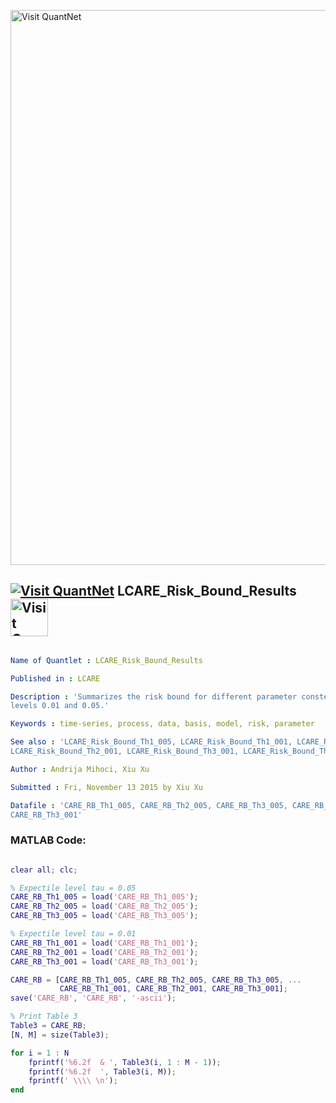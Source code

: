 
[<img src="https://github.com/QuantLet/Styleguide-and-FAQ/blob/master/pictures/banner.png" width="888" alt="Visit QuantNet">](http://quantlet.de/)

## [<img src="https://github.com/QuantLet/Styleguide-and-FAQ/blob/master/pictures/qloqo.png" alt="Visit QuantNet">](http://quantlet.de/) **LCARE_Risk_Bound_Results** [<img src="https://github.com/QuantLet/Styleguide-and-FAQ/blob/master/pictures/QN2.png" width="60" alt="Visit QuantNet 2.0">](http://quantlet.de/)

```yaml

Name of Quantlet : LCARE_Risk_Bound_Results

Published in : LCARE

Description : 'Summarizes the risk bound for different parameter constellations and two expectile
levels 0.01 and 0.05.'

Keywords : time-series, process, data, basis, model, risk, parameter

See also : 'LCARE_Risk_Bound_Th1_005, LCARE_Risk_Bound_Th1_001, LCARE_Risk_Bound_Th2_005,
LCARE_Risk_Bound_Th2_001, LCARE_Risk_Bound_Th3_001, LCARE_Risk_Bound_Th3_005'

Author : Andrija Mihoci, Xiu Xu

Submitted : Fri, November 13 2015 by Xiu Xu

Datafile : 'CARE_RB_Th1_005, CARE_RB_Th2_005, CARE_RB_Th3_005, CARE_RB_Th1_001, CARE_RB_Th2_001,
CARE_RB_Th3_001'

```


### MATLAB Code:
```matlab

clear all; clc;

% Expectile level tau = 0.05
CARE_RB_Th1_005 = load('CARE_RB_Th1_005');
CARE_RB_Th2_005 = load('CARE_RB_Th2_005');
CARE_RB_Th3_005 = load('CARE_RB_Th3_005');

% Expectile level tau = 0.01
CARE_RB_Th1_001 = load('CARE_RB_Th1_001');
CARE_RB_Th2_001 = load('CARE_RB_Th2_001');
CARE_RB_Th3_001 = load('CARE_RB_Th3_001');

CARE_RB = [CARE_RB_Th1_005, CARE_RB_Th2_005, CARE_RB_Th3_005, ...
           CARE_RB_Th1_001, CARE_RB_Th2_001, CARE_RB_Th3_001];
save('CARE_RB', 'CARE_RB', '-ascii');

% Print Table 3
Table3 = CARE_RB;
[N, M] = size(Table3);

for i = 1 : N
    fprintf('%6.2f  & ', Table3(i, 1 : M - 1)); 
    fprintf('%6.2f  ', Table3(i, M));     
    fprintf(' \\\\ \n');
end



```
